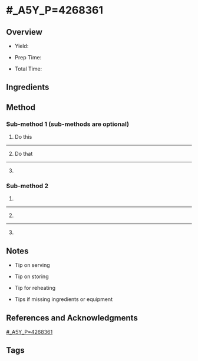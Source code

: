 # #_A5Y_P=4268361

## Overview

- Yield:

- Prep Time:

- Total Time:

## Ingredients



## Method

### Sub-method 1 (sub-methods are optional)

1. Do this
---
2. Do that
---
3.

### Sub-method 2

1.
---
2.
---
3.

## Notes

- Tip on serving

- Tip on storing

- Tip for reheating

- Tips if missing ingredients or equipment

## References and Acknowledgments

[#_A5Y_P=4268361](http://www.frugalcouponliving.com/2015/07/14/copycat-3-musketeers/#_a5y_p=4268361)

## Tags



